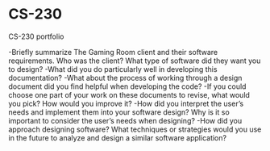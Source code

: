 # CS-230
CS-230 portfolio

-Briefly summarize The Gaming Room client and their software requirements. Who was the client? What type of software did they want you to design?
-What did you do particularly well in developing this documentation?
-What about the process of working through a design document did you find helpful when developing the code?
-If you could choose one part of your work on these documents to revise, what would you pick? How would you improve it?
-How did you interpret the user’s needs and implement them into your software design? Why is it so important to consider the user’s needs when designing?
-How did you approach designing software? What techniques or strategies would you use in the future to analyze and design a similar software application?
